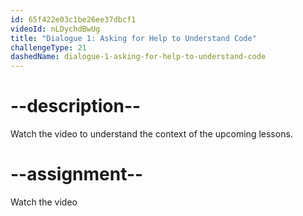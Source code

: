 ```yaml
---
id: 65f422e03c1be26ee37dbcf1
videoId: nLDychdBwUg
title: "Dialogue 1: Asking for Help to Understand Code"
challengeType: 21
dashedName: dialogue-1-asking-for-help-to-understand-code
---
```


# --description--

Watch the video to understand the context of the upcoming lessons.

# --assignment--

Watch the video
